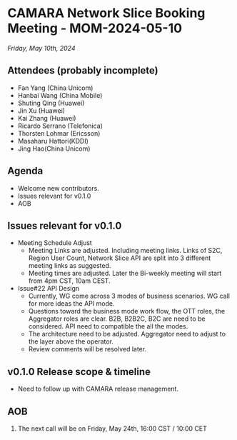 # CAMARA Network Slice Booking Meeting - MOM-2024-05-10

*Friday, May 10th, 2024*

## Attendees (probably incomplete)
* Fan Yang (China Unicom)
* Hanbai Wang (China Mobile)
* Shuting Qing (Huawei)
* Jin Xu (Huawei)
* Kai Zhang (Huawei)
* Ricardo Serrano (Telefonica)
* Thorsten Lohmar (Ericsson)
* Masaharu Hattori(KDDI)
* Jing Hao(China Unicom)

## Agenda
* Welcome new contributors.
* Issues relevant for v0.1.0
* AOB

## Issues relevant for v0.1.0
* Meeting Schedule Adjust
  * Meeting Links are adjusted. Including meeting links. Links of S2C, Region User Count, Network Slice API are split into 3 different meeting links as suggested. 
  * Meeting times are adjusted. Later the Bi-weekly meeting will start from 4pm CST, 10am CEST.  
* Issue#22 API Design
  * Currently, WG come across 3 modes of business scenarios. WG call for more ideas the API mode. 
  * Questions toward the business mode work flow, the OTT roles, the Aggregator roles are clear. B2B, B2B2C, B2C are need to be considered. API need to compatible the all the modes.
  * The architecture need to be adjusted. Aggregator need to adjust to the layer above the operator.
  * Review comments will be resolved later.

## v0.1.0 Release scope & timeline
* Need to follow up with CAMARA release management.

## AOB
1. The next call will be on Friday, May 24th, 16:00 CST / 10:00 CET
